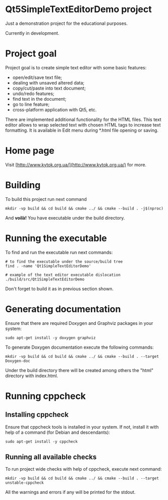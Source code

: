 # Qt5SimpleTextEditorDemo project

Just a demonstration project for the educational purposes.

Currently in development.

# Project goal

Project goal is to create simple text editor with some basic features:
+ open/edit/save text file;
+ dealing with unsaved altered data;
+ copy/cut/paste into text document;
+ undo/redo features;
+ find text in the document;
+ go to line feature;
+ cross-platform application with Qt5, etc.

There are implemented additional functionality for the HTML files. This text editor allows to wrap selected text with chosen HTML tags to increase text formatting. It is available in Edit menu during *.html file opening or saving.

# Home page

Visit [http://www.kytok.org.ua/](http://www.kytok.org.ua/) for more.

# Building

To build this project run next command
```
mkdir -vp build && cd build && cmake ../ && cmake --build . -j$(nproc)
```
And **voilà!** You have executable under the build directory.

# Running the executable

To find and run the executable run next commands:

```
# to find the executable under the source/build tree
find . -name 'Qt1SimpleTextEditorDemo'

# example of the text editor executable dislocation
./build/src/Qt1SimpleTextEditorDemo
```

Don't forget to build it as in previous section shown.

# Generating documentation

Ensure that there are required Doxygen and Graphviz packages in your system:

```
sudo apt-get install -y doxygen graphviz
```

To generate Doxygen documentation execute the following commands:

```
mkdir -vp build && cd build && cmake ../ && cmake --build . --target Doxygen-doc
```

Under the build directory there will be created among others the "html" directory with index.html.

# Running cppcheck

## Installing cppcheck 

Ensure that cppcheck tools is installed in your system. If not, install it with help of a command (for Debian and descendants):

```
sudo apt-get install -y cppcheck
```

## Running all available checks

To run project wide checks with help of cppcheck, execute next command:

```
mkdir -vp build && cd build && cmake ../ && cmake --build . --target unstable-cppcheck
```

All the warnings and errors if any will be printed for the stdout.
